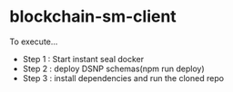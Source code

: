 # blockchain-sm-client

To execute...
- Step 1 : Start instant seal docker
- Step 2 : deploy DSNP schemas(npm run deploy)
- Step 3 : install dependencies and run the cloned repo
